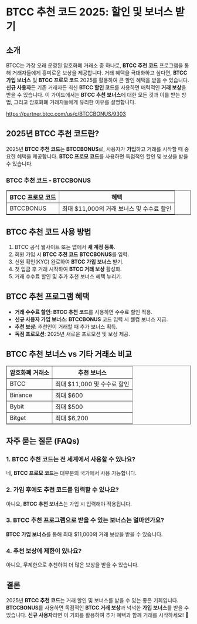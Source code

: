 <h1>BTCC 추천 코드 2025: 할인 및 보너스 받기</h1>

<h2>소개</h2>
<p>BTCC는 가장 오래 운영된 암호화폐 거래소 중 하나로, <strong>BTCC 추천 코드</strong> 프로그램을 통해 거래자들에게 흥미로운 보상을 제공합니다. 거래 혜택을 극대화하고 싶다면, <strong>BTCC 가입 보너스</strong> 및 <strong>BTCC 프로모 코드</strong> 2025를 활용하여 큰 할인 혜택을 받을 수 있습니다. <strong>신규 사용자</strong>든 기존 거래자든 최신 <strong>BTCC 할인 코드</strong>를 사용하면 매력적인 <strong>거래 보상</strong>을 받을 수 있습니다. 이 가이드에서는 <strong>BTCC 추천 보너스</strong>에 대한 모든 것과 이를 받는 방법, 그리고 암호화폐 거래자들에게 유리한 이유를 설명합니다.</p>
<a href="https://partner.btcc.com/us/c/BTCCBONUS/9303" target="_blank">https://partner.btcc.com/us/c/BTCCBONUS/9303</a>

<h2>2025년 BTCC 추천 코드란?</h2>
<p>2025년 <strong>BTCC 추천 코드</strong>는 <strong>BTCCBONUS</strong>로, 사용자가 <strong>가입</strong>하고 거래를 시작할 때 중요한 혜택을 제공합니다. <strong>BTCC 프로모 코드</strong>를 사용하면 독점적인 할인 및 보상을 받을 수 있습니다.</p>

<h3>BTCC 추천 코드 - BTCCBONUS</h3>
<table border="1">
    <tr>
        <th>BTCC 프로모 코드</th>
        <th>혜택</th>
    </tr>
    <tr>
        <td>BTCCBONUS</td>
        <td>최대 $11,000의 거래 보너스 및 수수료 할인</td>
    </tr>
</table>

<h2>BTCC 추천 코드 사용 방법</h2>
<ol>
    <li>BTCC 공식 웹사이트 또는 앱에서 <strong>새 계정 등록</strong>.</li>
    <li>회원 가입 시 <strong>BTCC 추천 코드</strong> <strong>BTCCBONUS</strong>를 입력.</li>
    <li>신원 확인(KYC) 완료하여 <strong>BTCC 가입 보너스</strong> 받기.</li>
    <li>첫 입금 후 거래 시작하여 <strong>BTCC 거래 보상</strong> 활성화.</li>
    <li>거래 수수료 할인 및 추가 추천 보너스 혜택 누리기.</li>
</ol>

<h2>BTCC 추천 프로그램 혜택</h2>
<ul>
    <li><strong>거래 수수료 할인</strong>: <strong>BTCC 추천 코드</strong>를 사용하면 수수료 할인 적용.</li>
    <li><strong>신규 사용자 가입 보너스</strong>: <strong>BTCCBONUS</strong> 코드 입력 시 웰컴 보너스 지급.</li>
    <li><strong>추천 보상</strong>: 추천인이 거래할 때 추가 보너스 획득.</li>
    <li><strong>독점 프로모션</strong>: 2025년 새로운 프로모션 및 보상 제공.</li>
</ul>

<h2>BTCC 추천 보너스 vs 기타 거래소 비교</h2>
<table border="1">
    <tr>
        <th>암호화폐 거래소</th>
        <th>추천 보너스</th>
    </tr>
    <tr>
        <td>BTCC</td>
        <td>최대 $11,000 및 수수료 할인</td>
    </tr>
    <tr>
        <td>Binance</td>
        <td>최대 $600</td>
    </tr>
    <tr>
        <td>Bybit</td>
        <td>최대 $500</td>
    </tr>
    <tr>
        <td>Bitget</td>
        <td>최대 $6,200</td>
    </tr>
</table>

<h2>자주 묻는 질문 (FAQs)</h2>
<h3>1. BTCC 추천 코드는 전 세계에서 사용할 수 있나요?</h3>
<p>네, <strong>BTCC 프로모 코드</strong>는 대부분의 국가에서 사용 가능합니다.</p>

<h3>2. 가입 후에도 추천 코드를 입력할 수 있나요?</h3>
<p>아니요, <strong>BTCC 추천 보너스</strong>는 가입 시 입력해야 적용됩니다.</p>

<h3>3. BTCC 추천 프로그램으로 받을 수 있는 보너스는 얼마인가요?</h3>
<p><strong>BTCC 가입 보너스</strong>를 통해 최대 $11,000의 거래 보상을 받을 수 있습니다.</p>

<h3>4. 추천 보상에 제한이 있나요?</h3>
<p>아니요, 무제한으로 추천하여 더 많은 보상을 받을 수 있습니다.</p>

<h2>결론</h2>
<p>2025년 <strong>BTCC 추천 코드</strong>는 거래 할인 및 보너스를 받을 수 있는 좋은 기회입니다. <strong>BTCCBONUS</strong>를 사용하면 독점적인 <strong>BTCC 거래 보상</strong>과 넉넉한 <strong>가입 보너스</strong>를 받을 수 있습니다. <strong>신규 사용자</strong>라면 이 기회를 활용하여 추가 혜택과 함께 거래를 시작하세요! 🚀</p>

